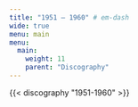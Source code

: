 ```yaml
---
title: "1951 — 1960" # em-dash
wide: true
menu: main
menu:
  main:
    weight: 11
    parent: "Discography"
---
```


{{< discography "1951-1960" >}}

